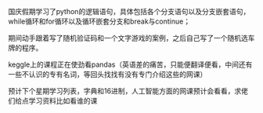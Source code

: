 国庆假期学习了python的逻辑语句，具体包括各个分支语句以及分支嵌套语句，while循环和for循环以及循环嵌套分支和break与continue；

期间动手跟着写了随机验证码和一个文字游戏的案例，之后自己写了一个随机选车牌的程序。

keggle上的课程正在使劲看pandas（英语差的痛苦，只能便翻译便看，中间还有一些不认识的专有名词，等回头找找有没有专门介绍这些的网课）

预计下个星期学习列表，字典和16进制，人工智能方面的网课预计会看看，求佬们给点学习资料比如看谁的课


